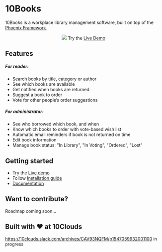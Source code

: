 # 10Books

10Books is a workplace library management software, built on top of the [Phoenix Framework](https://phoenixframework.org/).

<p align="center">
  <img src="https://dl.dropboxusercontent.com/s/zbgbstlddnd892b/app-screenshot-min.png" />
  Try the <a href="http://live-demo-url.com">Live Demo</a>
</p>

## Features
##### For reader:
- Search books by title, category or author
- See which books are available
- Get notified when books are returned
- Suggest a book to order
- Vote for other people’s order suggestions
##### For administrator:
- See who borrowed which book, and when
- Know which books to order with vote-based wish list
- Automatic email reminders if book is not returned on time
- Edit book information
- Manage book status: "In Library", "In Voting", "Ordered", "Lost"

## Getting started
* Try the [Live demo](http://live-demo-url.com)
* Follow [Installation guide](https://github.com/10clouds/10Books/wiki/Installation-guide)
* [Documentation](https://github.com/10clouds/10Books/wiki)

## Want to contribute?
Roadmap coming soon...

## Built with ❤️ at 10Clouds
https://10clouds.slack.com/archives/CAV93NQFM/p1547059932001100 in progress

